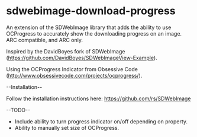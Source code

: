 sdwebimage-download-progress
============================

An extension of the SDWebImage library that adds the ability to use OCProgress to accurately show the downloading progress on an image. ARC compatible, and ARC only.

Inspired by the DavidBoyes fork of SDWebImage (https://github.com/DavidBoyes/SDWebImageView-Example).

Using the OCProgress Indicator from Obsessive Code (http://www.obsessivecode.com/projects/ocprogress/).

--Installation--

Follow the installation instructions here: https://github.com/rs/SDWebImage


--TODO--
- Include ability to turn progress indicator on/off depending on property.
- Ability to manually set size of OCProgress.